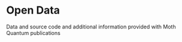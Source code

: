 # Open Data
Data and source code and additional information provided with Moth Quantum publications

